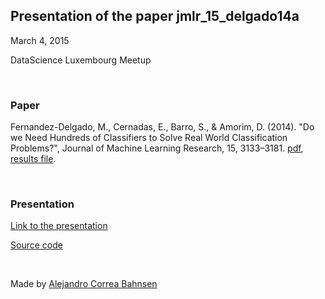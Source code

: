 ## Presentation of the paper jmlr_15_delgado14a
March 4, 2015

DataScience Luxembourg Meetup

<br />

### Paper
Fernandez-Delgado, M., Cernadas, E., Barro, S., & Amorim, D. (2014). "Do we Need Hundreds of Classifiers to Solve Real World Classification Problems?", Journal of Machine Learning Research, 15, 3133–3181. [pdf](http://jmlr.org/papers/v15/delgado14a.html), [results file](http://persoal.citius.usc.es/manuel.fernandez.delgado/papers/jmlr/).

<br />

### Presentation
[Link to the presentation](https://albahnsen.shinyapps.io/presentation_jmlr_15_delgado14a)

[Source code](https://github.com/albahnsen/presentation_jmlr_15_delgado14a)

<br />

Made by 
[Alejandro Correa Bahnsen](http://albahnsen.com)
